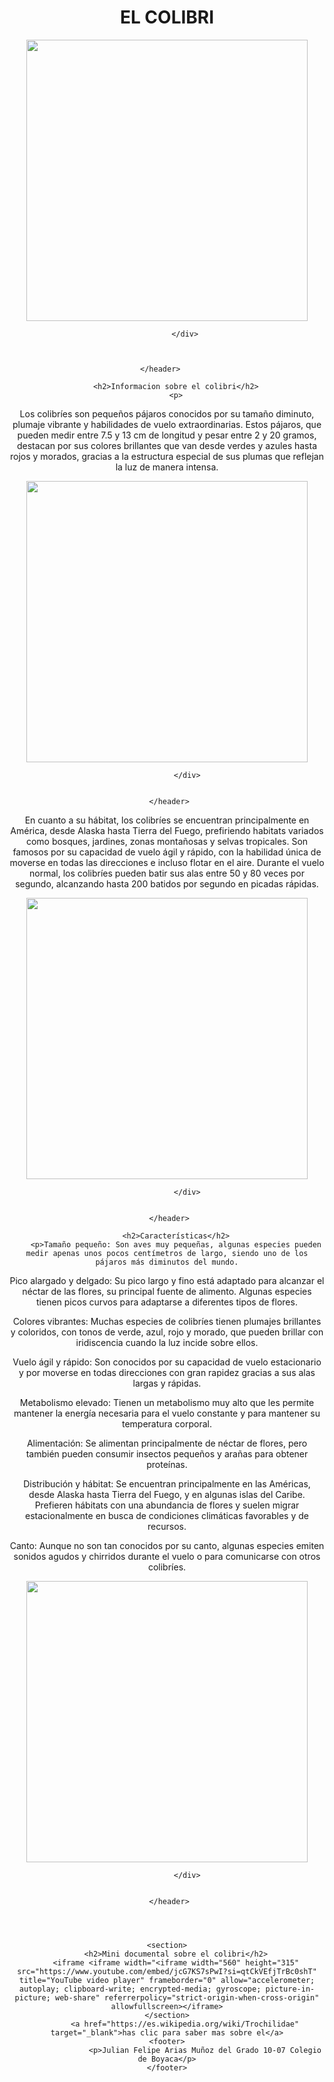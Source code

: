 <!DOCTYPE html>
<html lang="es">
 <head>
 <meta charset="UTF-8">
 <meta name="viewport" content="width=device-width, initial-scale=1.0">
  <title> EL COLIBRI </title> 
  <link rel="icon" type="image/jpg" href="img/coli.jpg">
  <link rel="stylesheet" type="text/css" href="css/estilo.css">
  <style>

        body { background-color: lightblue ;


        }

  </style>

</head>
<body>
    <header>
            <div>
                <h1>EL COLIBRI</h1>
                <img src="img/colibri lindo.jpg" width="450px">

                



            </div>
        


    </header>   


</body>

    
        <h2>Informacion sobre el colibri</h2>
        <p>

Los colibríes son pequeños pájaros conocidos por su tamaño diminuto, plumaje vibrante y habilidades de vuelo extraordinarias. Estos pájaros, que pueden medir entre 7.5 y 13 cm de longitud y pesar entre 2 y 20 gramos, destacan por sus colores brillantes que van desde verdes y azules hasta rojos y morados, gracias a la estructura especial de sus plumas que reflejan la luz de manera intensa.
<body>
     <header>
             <div>
                 <img src="img/colibri.jpeg" width="450px">



             </div>
         

     </header>


 </body>

En cuanto a su hábitat, los colibríes se encuentran principalmente en América, desde Alaska hasta Tierra del Fuego, prefiriendo habitats variados como bosques, jardines, zonas montañosas y selvas tropicales. Son famosos por su capacidad de vuelo ágil y rápido, con la habilidad única de moverse en todas las direcciones e incluso flotar en el aire. Durante el vuelo normal, los colibríes pueden batir sus alas entre 50 y 80 veces por segundo, alcanzando hasta 200 batidos por segundo en picadas rápidas.<body>
     <header>
             <div>
                 <img src="img/habitat.jpg" width="450px">



             </div>
         

     </header>


 </body>

</p>
    </section>
    <section>
 
        <h2>Características</h2>
        <p>Tamaño pequeño: Son aves muy pequeñas, algunas especies pueden medir apenas unos pocos centímetros de largo, siendo uno de los pájaros más diminutos del mundo.

Pico alargado y delgado: Su pico largo y fino está adaptado para alcanzar el néctar de las flores, su principal fuente de alimento. Algunas especies tienen picos curvos para adaptarse a diferentes tipos de flores.

Colores vibrantes: Muchas especies de colibríes tienen plumajes brillantes y coloridos, con tonos de verde, azul, rojo y morado, que pueden brillar con iridiscencia cuando la luz incide sobre ellos.

Vuelo ágil y rápido: Son conocidos por su capacidad de vuelo estacionario y por moverse en todas direcciones con gran rapidez gracias a sus alas largas y rápidas.

Metabolismo elevado: Tienen un metabolismo muy alto que les permite mantener la energía necesaria para el vuelo constante y para mantener su temperatura corporal.

Alimentación: Se alimentan principalmente de néctar de flores, pero también pueden consumir insectos pequeños y arañas para obtener proteínas.

Distribución y hábitat: Se encuentran principalmente en las Américas, desde Alaska hasta Tierra del Fuego, y en algunas islas del Caribe. Prefieren hábitats con una abundancia de flores y suelen migrar estacionalmente en busca de condiciones climáticas favorables y de recursos.

Canto: Aunque no son tan conocidos por su canto, algunas especies emiten sonidos agudos y chirridos durante el vuelo o para comunicarse con otros colibríes.

<header>
             <div>
                 <img src="img/caracteristicas.jpg" width="450px">



             </div>
         

     </header>


 </body>

</p>
    </section>

    <section>
        <h2>Mini documental sobre el colibri</h2>
        <iframe <iframe width="<iframe width="560" height="315" src="https://www.youtube.com/embed/jcG7KS7sPwI?si=qtCkVEfjTrBc0shT" title="YouTube video player" frameborder="0" allow="accelerometer; autoplay; clipboard-write; encrypted-media; gyroscope; picture-in-picture; web-share" referrerpolicy="strict-origin-when-cross-origin" allowfullscreen></iframe>
    </section>
            <a href="https://es.wikipedia.org/wiki/Trochilidae" target="_blank">has clic para saber mas sobre el</a>
    <footer>
                     <p>Julian Felipe Arias Muñoz del Grado 10-07 Colegio de Boyaca</p>
    </footer>
</body>
</html>
